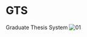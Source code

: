 # GTS
Graduate Thesis System
![01](https://github.com/user-attachments/assets/22fba254-596a-4f99-8c46-6a37801d54eb)
